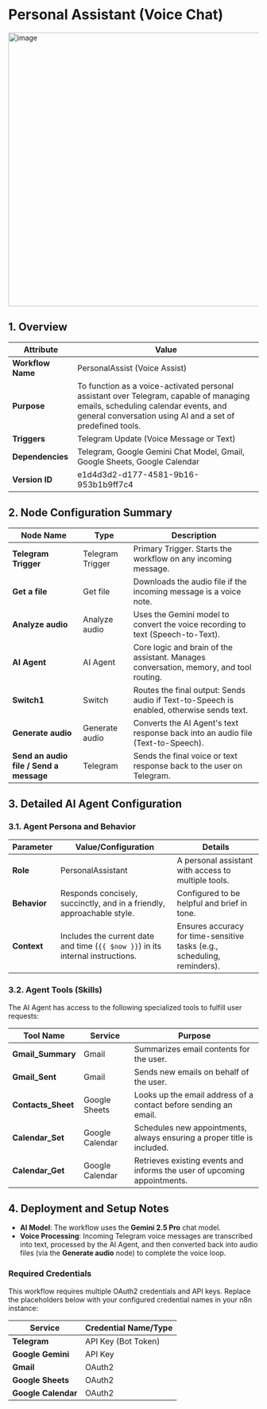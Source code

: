# Personal Assistant (Voice Chat)
<img width="1511" height="550" alt="image" src="https://github.com/user-attachments/assets/04919e52-42ab-43c5-97c1-7367894bbbcc" />


## 1. Overview

| Attribute     | Value                                                                 |
|---------------|----------------------------------------------------------------------|
| **Workflow Name** | PersonalAssist (Voice Assist)                                      |
| **Purpose**       | To function as a voice-activated personal assistant over Telegram, capable of managing emails, scheduling calendar events, and general conversation using AI and a set of predefined tools. |
| **Triggers**      | Telegram Update (Voice Message or Text)                            |
| **Dependencies**  | Telegram, Google Gemini Chat Model, Gmail, Google Sheets, Google Calendar |
| **Version ID**    | e1d4d3d2-d177-4581-9b16-953b1b9ff7c4                               |


## 2. Node Configuration Summary

| Node Name                              | Type              | Description                                                                 |
|----------------------------------------|-------------------|-----------------------------------------------------------------------------|
| **Telegram Trigger**                   | Telegram Trigger  | Primary Trigger. Starts the workflow on any incoming message.               |
| **Get a file**                         | Get file          | Downloads the audio file if the incoming message is a voice note.           |
| **Analyze audio**                      | Analyze audio     | Uses the Gemini model to convert the voice recording to text (Speech-to-Text). |
| **AI Agent**                           | AI Agent          | Core logic and brain of the assistant. Manages conversation, memory, and tool routing. |
| **Switch1**                            | Switch            | Routes the final output: Sends audio if Text-to-Speech is enabled, otherwise sends text. |
| **Generate audio**                     | Generate audio    | Converts the AI Agent's text response back into an audio file (Text-to-Speech). |
| **Send an audio file / Send a message** | Telegram          | Sends the final voice or text response back to the user on Telegram.        |


## 3. Detailed AI Agent Configuration

### 3.1. Agent Persona and Behavior

| Parameter | Value/Configuration | Details |
|-----------|----------------------|---------|
| **Role** | PersonalAssistant | A personal assistant with access to multiple tools. |
| **Behavior** | Responds concisely, succinctly, and in a friendly, approachable style. | Configured to be helpful and brief in tone. |
| **Context** | Includes the current date and time (`{{ $now }}`) in its internal instructions. | Ensures accuracy for time-sensitive tasks (e.g., scheduling, reminders). |



### 3.2. Agent Tools (Skills)

The AI Agent has access to the following specialized tools to fulfill user requests:

| Tool Name       | Service         | Purpose                                                                 |
|-----------------|-----------------|-------------------------------------------------------------------------|
| **Gmail_Summary** | Gmail          | Summarizes email contents for the user.                                 |
| **Gmail_Sent**    | Gmail          | Sends new emails on behalf of the user.                                |
| **Contacts_Sheet**| Google Sheets  | Looks up the email address of a contact before sending an email.        |
| **Calendar_Set**  | Google Calendar| Schedules new appointments, always ensuring a proper title is included. |
| **Calendar_Get**  | Google Calendar| Retrieves existing events and informs the user of upcoming appointments.|


## 4. Deployment and Setup Notes

- **AI Model**: The workflow uses the **Gemini 2.5 Pro** chat model.  
- **Voice Processing**: Incoming Telegram voice messages are transcribed into text, processed by the AI Agent, and then converted back into audio files (via the **Generate audio** node) to complete the voice loop.  

### Required Credentials
This workflow requires multiple OAuth2 credentials and API keys. Replace the placeholders below with your configured credential names in your n8n instance:

| Service             | Credential Name/Type |
|---------------------|-----------------------|
| **Telegram**        | API Key (Bot Token)   |
| **Google Gemini**   | API Key               |
| **Gmail**           | OAuth2                |
| **Google Sheets**   | OAuth2                |
| **Google Calendar** | OAuth2                |

